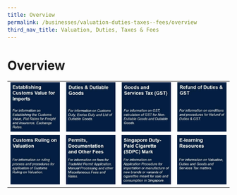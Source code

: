 ```yaml
---
title: Overview 
permalink: /businesses/valuation-duties-taxes--fees/overview
third_nav_title: Valuation, Duties, Taxes & Fees
---
```


# **Overview**

|  |  |  |  |
|--|--|--|--|
|[![](/images/v1.jpg)](/businesses/valuation-duties-taxes--fees/establishing-customs-value-for-imports/establishing-the-customs-value) |[![](/images/v2.jpg)](/businesses/valuation-duties-taxes-and-fees/duties-and-dutiable-goods) | [![](/images/v3.jpg)](/businesses/valuation-duties-taxes--fees/goods-and-services-tax-gst)| [![](/images/v4.jpg)](/businesses/valuation-duties-taxes--fees/refund-of-duties-and-gst) |
| [![](/images/v5.jpg)](/businesses/valuation-duties-taxes--fees/customs-ruling-on-valuation) | [![](/images/v6.jpg)](/businesses/valuation-duties-taxes--fees/permits-documentation-and-other-fees) | [![](/images/v7.jpg)](/businesses/valuation-duties-taxes--fees/singapore-duty-paid-cigarette-sdpc-mark) | [![](/images/v8.jpg)](/businesses/valuation-duties-taxes--fees/e-learning-resources)|

